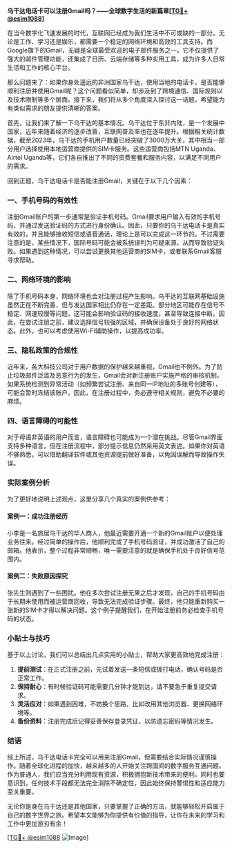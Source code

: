 **乌干达电话卡可以注册Gmail吗？——全球数字生活的新篇章[[TG💪+ @esim1088](https://t.me/s/esim1088)]**

在当今数字化飞速发展的时代，互联网已经成为我们生活中不可或缺的一部分。无论是工作、学习还是娱乐，都需要一个稳定的网络环境和高效的工具支持。而Google旗下的Gmail，无疑是全球最受欢迎的电子邮件服务之一。它不仅提供了强大的邮件管理功能，还集成了日历、云端存储等多种实用工具，成为许多人日常生活和工作的核心平台。

那么问题来了：如果你身处遥远的非洲国家乌干达，使用当地的电话卡，是否能够顺利注册并使用Gmail呢？这个问题看似简单，却涉及到了跨境通信、国际规则以及技术限制等多个层面。接下来，我们将从多个角度深入探讨这一话题，希望能为有类似需求的朋友提供清晰的答案。

首先，让我们来了解一下乌干达的基本情况。乌干达位于东非内陆，是一个发展中国家，近年来随着经济的逐步改善，互联网普及率也在逐年提升。根据相关统计数据，截至2023年，乌干达的手机用户数量已经突破了3000万大关，其中相当一部分用户选择使用本地运营商提供的SIM卡服务。这些运营商包括MTN Uganda、Airtel Uganda等，它们各自推出了不同的资费套餐和服务内容，以满足不同用户的需求。

回到正题，乌干达电话卡是否能注册Gmail，关键在于以下几个因素：

### 一、手机号码的有效性

注册Gmail账户的第一步通常是验证手机号码。Gmail要求用户输入有效的手机号码，并通过发送验证码的方式进行身份确认。因此，只要你的乌干达电话卡是真实有效的，并且能够接收短信或语音通话，理论上是可以完成这一环节的。不过需要注意的是，某些情况下，国际号码可能会被系统误判为可疑来源，从而导致验证失败。如果遇到这种情况，可以尝试更换其他运营商的SIM卡，或者联系Gmail客服寻求帮助。

### 二、网络环境的影响

除了手机号码本身，网络环境也会对注册过程产生影响。乌干达的互联网基础设施虽然正在不断完善，但与发达国家相比仍存在一定差距。部分地区可能存在信号不稳定、网速较慢等问题，这可能会影响验证码的接收速度，甚至导致连接中断。因此，在尝试注册之前，建议选择信号较强的区域，并确保设备处于良好的网络状态。此外，也可以考虑使用Wi-Fi辅助操作，以提高成功率。

### 三、隐私政策的合规性

近年来，各大科技公司对于用户数据的保护越来越重视，Gmail也不例外。为了防止垃圾邮件泛滥及恶意行为的发生，Gmail会对新注册账户实施严格的审核机制。如果系统检测到异常活动（如频繁尝试注册、来自同一IP地址的多账号创建等），可能会暂时冻结该账户。因此，在注册过程中，务必遵守相关规则，避免不必要的麻烦。

### 四、语言障碍的可能性

对于母语非英语的用户而言，语言障碍也可能成为一个潜在挑战。尽管Gmail界面支持多种语言，但在注册流程中，部分提示信息仍然采用英文表述。如果你对英语不够熟悉，可以借助翻译软件或其他资源提前做好准备，以免因误解而导致操作失误。

### 实际案例分析

为了更好地说明上述观点，这里分享几个真实的案例供参考：

#### 案例一：成功注册经历

小李是一名旅居乌干达的华人商人，他最近需要开通一个新的Gmail账户以便处理业务往来。经过简单的操作后，他顺利完成了手机号码验证，并成功激活了自己的邮箱。他表示，整个过程非常顺畅，唯一需要注意的就是确保手机处于良好信号范围内。

#### 案例二：失败原因探究

张先生则遇到了一些困扰。他在多次尝试注册无果之后才发现，自己的手机号码由于长期未使用而被运营商回收，导致无法完成验证步骤。最终，他只能重新购买一张新的SIM卡才得以解决问题。这个例子提醒我们，在开始注册前务必检查手机号码的状态。

### 小贴士与技巧

基于以上讨论，我们可以总结出几点实用的小贴士，帮助大家更高效地完成注册：

1. **提前测试**：在正式注册之前，先试着发送一条短信或拨打电话，确认号码是否正常工作。
2. **保持耐心**：有时候验证码可能需要几分钟才能到达，请不要急于重复提交请求。
3. **灵活应对**：如果遇到困难，不妨换个思路，比如改用其他浏览器、更换网络环境等。
4. **备份资料**：注册完成后记得妥善保存登录凭证，以防遗忘密码等情况发生。

### 结语

综上所述，乌干达电话卡完全可以用来注册Gmail，但需要结合实际情况谨慎操作。随着全球化进程的加快，越来越多的人开始关注跨国间的数字服务互通问题。作为普通人，我们应当充分利用现有资源，积极拥抱新技术带来的便利。同时也要意识到，任何技术手段都无法完全消除不确定性，因此始终保持警惕性和适应能力至关重要。

无论你是身在乌干达还是其他国家，只要掌握了正确的方法，就能够轻松开启属于自己的数字世界之旅。希望本文能够为你提供有价值的指导，让你在未来的学习和工作中更加游刃有余！

[[TG💪+ @esim1088](https://t.me/s/esim1088) ![Image](https://i.postimg.cc/4NQfJmqS/Snipaste-2025-05-13-00-14-12.png)]